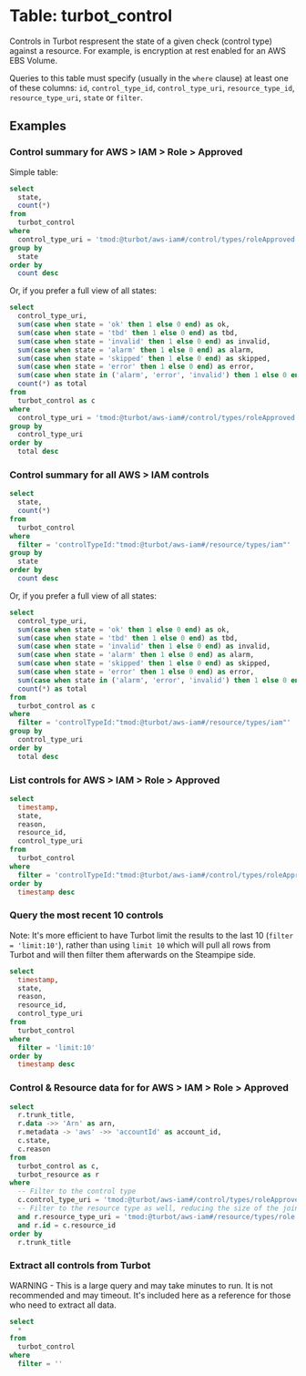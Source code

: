 # Table: turbot_control

Controls in Turbot respresent the state of a given check (control type) against
a resource. For example, is encryption at rest enabled for an AWS EBS Volume.

Queries to this table must specify (usually in the `where` clause) at least one
of these columns: `id`, `control_type_id`, `control_type_uri`,
`resource_type_id`, `resource_type_uri`, `state` or `filter`.

## Examples

### Control summary for AWS > IAM > Role > Approved

Simple table:

```sql
select
  state,
  count(*)
from
  turbot_control
where
  control_type_uri = 'tmod:@turbot/aws-iam#/control/types/roleApproved'
group by
  state
order by
  count desc
```

Or, if you prefer a full view of all states:

```sql
select
  control_type_uri,
  sum(case when state = 'ok' then 1 else 0 end) as ok,
  sum(case when state = 'tbd' then 1 else 0 end) as tbd,
  sum(case when state = 'invalid' then 1 else 0 end) as invalid,
  sum(case when state = 'alarm' then 1 else 0 end) as alarm,
  sum(case when state = 'skipped' then 1 else 0 end) as skipped,
  sum(case when state = 'error' then 1 else 0 end) as error,
  sum(case when state in ('alarm', 'error', 'invalid') then 1 else 0 end) as alert,
  count(*) as total
from
  turbot_control as c
where
  control_type_uri = 'tmod:@turbot/aws-iam#/control/types/roleApproved'
group by
  control_type_uri
order by
  total desc
```

### Control summary for all AWS > IAM controls

```sql
select
  state,
  count(*)
from
  turbot_control
where
  filter = 'controlTypeId:"tmod:@turbot/aws-iam#/resource/types/iam"'
group by
  state
order by
  count desc
```

Or, if you prefer a full view of all states:

```sql
select
  control_type_uri,
  sum(case when state = 'ok' then 1 else 0 end) as ok,
  sum(case when state = 'tbd' then 1 else 0 end) as tbd,
  sum(case when state = 'invalid' then 1 else 0 end) as invalid,
  sum(case when state = 'alarm' then 1 else 0 end) as alarm,
  sum(case when state = 'skipped' then 1 else 0 end) as skipped,
  sum(case when state = 'error' then 1 else 0 end) as error,
  sum(case when state in ('alarm', 'error', 'invalid') then 1 else 0 end) as alert,
  count(*) as total
from
  turbot_control as c
where
  filter = 'controlTypeId:"tmod:@turbot/aws-iam#/resource/types/iam"'
group by
  control_type_uri
order by
  total desc
```

### List controls for AWS > IAM > Role > Approved

```sql
select
  timestamp,
  state,
  reason,
  resource_id,
  control_type_uri
from
  turbot_control
where
  filter = 'controlTypeId:"tmod:@turbot/aws-iam#/control/types/roleApproved" controlTypeLevel:self'
order by
  timestamp desc
```

### Query the most recent 10 controls

Note: It's more efficient to have Turbot limit the results to the last 10
(`filter = 'limit:10'`), rather than using `limit 10` which will pull all rows
from Turbot and will then filter them afterwards on the Steampipe side.

```sql
select
  timestamp,
  state,
  reason,
  resource_id,
  control_type_uri
from
  turbot_control
where
  filter = 'limit:10'
order by
  timestamp desc
```

### Control & Resource data for for AWS > IAM > Role > Approved

```sql
select
  r.trunk_title,
  r.data ->> 'Arn' as arn,
  r.metadata -> 'aws' ->> 'accountId' as account_id,
  c.state,
  c.reason
from
  turbot_control as c,
  turbot_resource as r
where
  -- Filter to the control type
  c.control_type_uri = 'tmod:@turbot/aws-iam#/control/types/roleApproved'
  -- Filter to the resource type as well, reducing the size of the join
  and r.resource_type_uri = 'tmod:@turbot/aws-iam#/resource/types/role'
  and r.id = c.resource_id
order by
  r.trunk_title
```

### Extract all controls from Turbot

WARNING - This is a large query and may take minutes to run. It is not recommended and may timeout.
It's included here as a reference for those who need to extract all data.

```sql
select
  *
from
  turbot_control
where
  filter = ''
```
